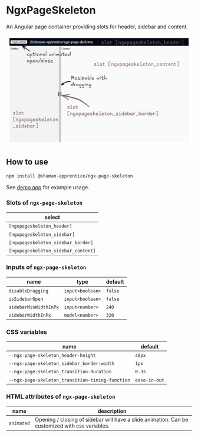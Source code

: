 # NgxPageSkeleton

An Angular page container providing slots for header, sidebar and content.

![example image](./docs/demo.excalidraw.png)

## How to use

```bash
npm install @shaman-apprentice/ngx-page-skeleton
```

See [demo app](https://github.com/shaman-apprentice/ngx-page-skeleton/tree/main/projects/demo/src/app) for example usage.

### Slots of `ngx-page-skeleton`

| select |
| --- |
| `[ngxpageskeleton_header]` |
| `[ngxpageskeleton_sidebar]` |
| `[ngxpageskeleton_sidebar_border]` |
| `[ngxpageskeleton_sidebar_content]` |

### Inputs of `ngx-page-skeleton`

| name | type | default |
| --- | --- | --- |
| `disableDragging` | `input<boolean>` | `false` |
| `isSidebarOpen` | `input<boolean>` | `false` |
| `sidebarMinWidthInPx` | `input<number>` | `240` |
| `sidebarWidthInPx` | `model<number>` | `320` |

### CSS variables

| name | default |
| --- | --- |
| `--ngx-page-skeleton_header-height` | `48px` |
| `--ngx-page-skeleton_sidebar_border-width` | `1px` |
| `--ngx-page-skeleton_transition-duration` | `0.3s` |
| `--ngx-page-skeleton_transition-timing-function` | `ease-in-out` |

### HTML attributes of `ngx-page-skeleton`

| name | description |
| --- | --- |
| `animated` | Opening / closing of sidebar will have a slide animation. Can be customized with css variables.
